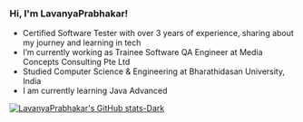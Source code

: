 <!-- Level 1: Simple bio and stats -->

### Hi, I'm LavanyaPrabhakar!

 * Certified Software Tester with over 3 years of experience, sharing about my journey and learning in tech<br/>
 * I’m currently working as Trainee Software QA Engineer at Media Concepts Consulting Pte Ltd<br/>
 * Studied Computer Science & Engineering at Bharathidasan University, India
 * I am currently learning Java Advanced
<!-- Github stats from https://github.com/anuraghazra/github-readme-stats?tab=readme-ov-file#readme-->

[![LavanyaPrabhakar's GitHub stats-Dark](https://github-readme-stats.vercel.app/api?username=LavanyaPrabhakar&show_icons=true&theme=dark#gh-dark-mode-only)](https://github.com/anuraghazra/github-readme-stats#gh-dark-mode-only)

